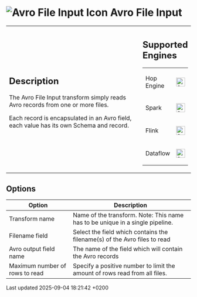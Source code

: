 <div id="header">

# <span class="image image-doc-icon">![Avro File Input Icon](../assets/images/transforms/icons/avro_input.svg)</span> Avro File Input

</div>

<div id="content">

<div id="preamble">

<div class="sectionbody">

<table>
<colgroup>
<col style="width: 75%" />
<col style="width: 25%" />
</colgroup>
<tbody>
<tr class="odd">
<td><div class="content">
<div class="sect1">
<h2 id="_description">Description</h2>
<div class="sectionbody">
<div class="paragraph">
<p>The Avro File Input transform simply reads Avro records from one or more files.</p>
</div>
<div class="paragraph">
<p>Each record is encapsulated in an Avro field, each value has its own Schema and record.</p>
</div>
</div>
</div>
</div></td>
<td><div class="content">
<div class="sect1">
<h2 id="_supported_engines">Supported Engines</h2>
<div class="sectionbody">
<table>
<tbody>
<tr class="odd">
<td><p>Hop Engine</p></td>
<td><div class="content">
<div class="paragraph">
<p><span class="image"><img src="../assets/images/check_mark.svg" alt="Supported" width="24" /></span></p>
</div>
</div></td>
</tr>
<tr class="even">
<td><p>Spark</p></td>
<td><div class="content">
<div class="paragraph">
<p><span class="image"><img src="../assets/images/check_mark.svg" alt="Supported" width="24" /></span></p>
</div>
</div></td>
</tr>
<tr class="odd">
<td><p>Flink</p></td>
<td><div class="content">
<div class="paragraph">
<p><span class="image"><img src="../assets/images/check_mark.svg" alt="Supported" width="24" /></span></p>
</div>
</div></td>
</tr>
<tr class="even">
<td><p>Dataflow</p></td>
<td><div class="content">
<div class="paragraph">
<p><span class="image"><img src="../assets/images/check_mark.svg" alt="Supported" width="24" /></span></p>
</div>
</div></td>
</tr>
</tbody>
</table>
</div>
</div>
</div></td>
</tr>
</tbody>
</table>

</div>

</div>

<div class="sect1">

## Options

<div class="sectionbody">

| Option                         | Description                                                                   |
| ------------------------------ | ----------------------------------------------------------------------------- |
| Transform name                 | Name of the transform. Note: This name has to be unique in a single pipeline. |
| Filename field                 | Select the field which contains the filename(s) of the Avro files to read     |
| Avro output field name         | The name of the field which will contain the Avro records                     |
| Maximum number of rows to read | Specify a positive number to limit the amount of rows read from all files.    |

</div>

</div>

</div>

<div id="footer">

<div id="footer-text">

Last updated 2025-09-04 18:21:42 +0200

</div>

</div>
